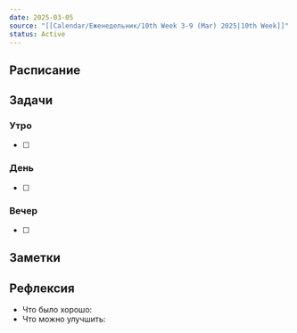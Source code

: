 ```yaml
---
date: 2025-03-05
source: "[[Calendar/Еженедельник/10th Week 3-9 (Mar) 2025|10th Week]]"
status: Active
---
```



## Расписание

## Задачи

### Утро

- [ ]

### День

- [ ]

### Вечер

- [ ]

## Заметки

## Рефлексия

- Что было хорошо:
- Что можно улучшить: